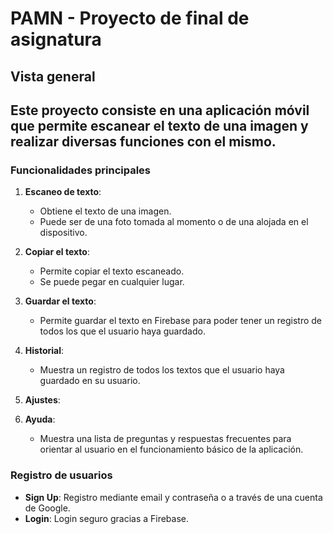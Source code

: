 # PAMN - Proyecto de final de asignatura

## Vista general
Este proyecto consiste en una aplicación móvil que permite escanear el texto de una imagen y realizar diversas funciones con el mismo.
---

### Funcionalidades principales

1. **Escaneo de texto**:
    - Obtiene el texto de una imagen.
    - Puede ser de una foto tomada al momento o de una alojada en el dispositivo.

2. **Copiar el texto**:
    - Permite copiar el texto escaneado.
    - Se puede pegar en cualquier lugar.

3. **Guardar el texto**:
    - Permite guardar el texto en Firebase para poder tener un registro de todos los que el usuario haya guardado.

4. **Historial**:
    - Muestra un registro de todos los textos que el usuario haya guardado en su usuario.

5. **Ajustes**:

6. **Ayuda**:
    - Muestra una lista de preguntas y respuestas frecuentes para orientar al usuario en el funcionamiento básico de la aplicación.

### Registro de usuarios
- **Sign Up**: Registro mediante email y contraseña o a través de una cuenta de Google.
- **Login**: Login seguro gracias a Firebase.


